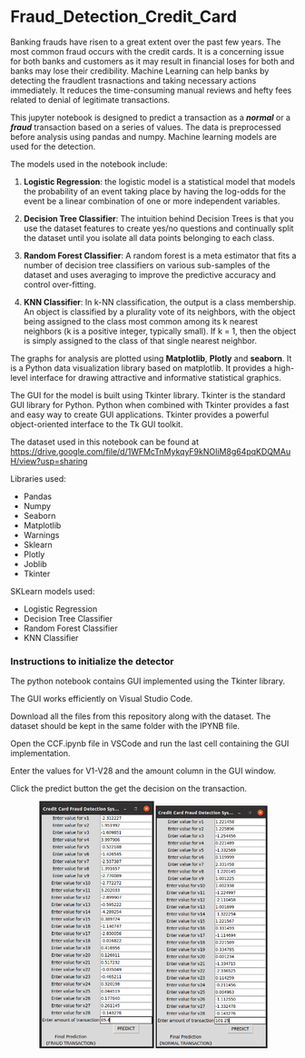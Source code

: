 # Fraud_Detection_Credit_Card

Banking frauds have risen to a great extent over the past few years. The most common fraud occurs with the credit cards. It is a concerning issue for both banks and customers as it may result in financial loses for both and banks may lose their credibility. Machine Learning can help banks by detecting the fraudlent trasnactions and taking necessary actions immediately. It reduces the time-consuming manual reviews and hefty fees related to denial of legitimate transactions.  

This jupyter notebook is designed to predict a transaction as a <b><i>normal</i></b> or a <b><i>fraud</i></b> transaction based on a series of values. The data is preprocessed before analysis using pandas and numpy. Machine learning models are used for the detection.

The models used in the notebook include:

1. <b>Logistic Regression</b>: the logistic model is a statistical model that models the probability of an event taking place by having the log-odds for the event be a linear combination of one or more independent variables.

2. <b>Decision Tree Classifier</b>: The intuition behind Decision Trees is that you use the dataset features to create yes/no questions and continually split the dataset until you isolate all data points belonging to each class.

3. <b>Random Forest Classifier</b>: A random forest is a meta estimator that fits a number of decision tree classifiers on various sub-samples of the dataset and uses averaging to improve the predictive accuracy and control over-fitting.

4. <b>KNN Classifier</b>: In k-NN classification, the output is a class membership. An object is classified by a plurality vote of its neighbors, with the object being assigned to the class most common among its k nearest neighbors (k is a positive integer, typically small). If k = 1, then the object is simply assigned to the class of that single nearest neighbor.


The graphs for analysis are plotted using <b>Matplotlib</b>, <b>Plotly</b> and <b>seaborn</b>. It is a Python data visualization library based on matplotlib. It provides a high-level interface for drawing attractive and informative statistical graphics.

The GUI for the model is built using Tkinter library. Tkinter is the standard GUI library for Python. Python when combined with Tkinter provides a fast and easy way to create GUI applications. Tkinter provides a powerful object-oriented interface to the Tk GUI toolkit.


The dataset used in this notebook can be found at https://drive.google.com/file/d/1WFMcTnMykqyF9kNOIiM8g64pqKDQMAuH/view?usp=sharing

Libraries used:
* Pandas
* Numpy
* Seaborn
* Matplotlib
* Warnings
* Sklearn
* Plotly
* Joblib
* Tkinter

SKLearn models used:
* Logistic Regression
* Decision Tree Classifier
* Random Forest Classifier
* KNN Classifier

### Instructions to initialize the detector

The python notebook contains GUI implemented using the Tkinter library. 

The GUI works efficiently on Visual Studio Code. 

Download all the files from this repository along with the dataset. The dataset should be kept in the same folder with the IPYNB file.

Open the CCF.ipynb file in VSCode and run the last cell containing the GUI implementation.

Enter the values for V1-V28 and the amount column in the GUI window.

Click the predict button the get the decision on the transaction.


<p align="center">
  <img src="/fraud_1.png" width="40%" />
  <img src="/normal_1.png" width="39%" /> 
  
</p>
